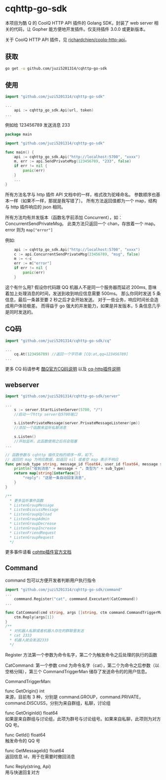 # cqhttp-go-sdk

本项目为酷 Q 的 CoolQ HTTP API 插件的 Golang SDK，封装了 web server 相关的代码，让 Gopher 能方便地开发插件。仅支持插件 3.0.0 或更新版本。

关于 CoolQ HTTP API 插件，见 [richardchien/coolq-http-api](https://github.com/richardchien/coolq-http-api)。

## 获取
```bash
go get -u github.com/juzi5201314/cqhttp-go-sdk
```
## 使用
```go
import "github.com/juzi5201314/cqhttp-go-sdk"

...
    api := cqhttp_go_sdk.Api(url, token)
...
```
例如给 123456789 发送消息 233
```go
package main

import "github.com/juzi5201314/cqhttp-go-sdk"

func main() {
	api := cqhttp_go_sdk.Api("http://localhost:5700", "xxxx")
	m, err := api.SendPrivateMsg(123456789, "233", false)
	if err != nil {
		panic(err)
	}
	...
}
```
所有方法名字与 http 插件 API 文档中的一样，格式改为驼峰命名。
参数顺序也基本一样（如果不一样，那就是我写错了）。
所有方法返回值都为一个 map，结构与 http 插件响应的 json 相同。

所有方法均有并发版本（函数名字前添加 Concurrent），如：ConcurrentSendPrivateMsg。
此类方法只返回一个 chan，存放着一个 map。error 则为 `map["error"]`

例如:
```go
	api := cqhttp_go_sdk.Api("http://localhost:5700", "xxxx")
	c := api.ConcurrentSendPrivateMsg(23456789, "msg", false)
	m := <-c
	err := m["error"]
	if err != nil {
		panic(err)
	}
```

这个有什么用?
假设你代码跟 QQ 机器人不是同一个服务器而延迟 200ms,
意味着加上处理消息的时间，发送到收到响应信息需要 500ms。
那么你同时发送 5 条信息，最后一条甚至要 2 秒之后才会开始发送。
对于一些业务，响应时间长会造成用户体验极差。
而得益于 go 强大的并发能力，如果是并发版本，5 条信息几乎是同时发送的。

## CQ码
```go
import "github.com/juzi5201314/cqhttp-go-sdk/cq"

...
    cq.At(123456789) //返回一个字符串 [CQ:at,qq=123456789]
...
```
更多 CQ 码请参考 [酷Q官方CQ码说明](https://d.cqp.me/Pro/CQ码) 以及 [cq-http插件说明](https://cqhttp.cc/docs/3.4/#/CQCode)

## webserver
```go
import "github.com/juzi5201314/cqhttp-go-sdk/server"

...
    s := server.StartListenServer(5700, "/")
    //启动一个http server在5700端口

    s.ListenPrivateMessage(server.PrivateMessageListener(pm))
    //添加一个函数来监听私聊消息

    s.Listen()
    //开始监听，此函数使用之后将会阻塞
...

// 函数参数与 cqhttp 插件文档的顺序一样，如下。
// 返回的 map 为响应数据，如返回 nil 或者空 map 表示不响应
func pm(sub_type string, message_id float64, user_id float64, message string, font float64) map[string]interface{} {
	println("收到消息" + message + "，类型为" + sub_type)
	return map[string]interface{}{
		"reply": "这是一条自动回复消息",
	}
}

/**
  * 更多监听事件函数
  * ListenGroupMessage
  * ListenDiscussMessage
  * ListenGroupUpload
  * ListenGroupAdmin
  * ListenGroupDecrease
  * ListenGroupIncrease
  * ListenFriendRequest
  * ListenGroupRequest
  */

```
更多事件请看 [cqhttp插件官方文档](https://cqhttp.cc/docs/3.4/#/Post)

## Command

command 包可以方便开发者判断用户执行指令

```go
import "github.com/juzi5201314/cqhttp-go-sdk/command"
...
    commmand.Register("cat", commmand.Executant(CatCommand))
...

func CatCommand(cmd string, args []string, ctm command.CommandTriggerMan) {
	ctm.Reply(args[1])
}
/**
  * 对机器人私聊或者机器人存在的群聊里发送
  * cat 2333
  * 机器人就会发送2333
  */
```

Register 方法第一个参数为命令名字，第二个为触发命令之后处理的执行的函数

CatCommand:
第一个参数 cmd 为命令名字（cat），第二个为命令之后参数（以空格分隔），第三个 CommandTriggerMan 储存了发送命令的的用户信息。

CommandTriggerMan:

func GetOrigin() int  
来源，目前有 3 种，分别是 command.GROUP，command.PRIVATE，command.DISCUSS，分别为来自群组，私聊，讨论组

func GetOriginId() float64  
如果是来自群组与讨论组，此项为群号与讨论组号。如果来自私聊，此项则为对方 QQ 号。

func GetId() float64  
触发命令的 QQ 号

func GetMessageId() float64  
返回信息 id，用于在需要时撤回消息

func Reply(string, Api)  
用与快速回复对方
